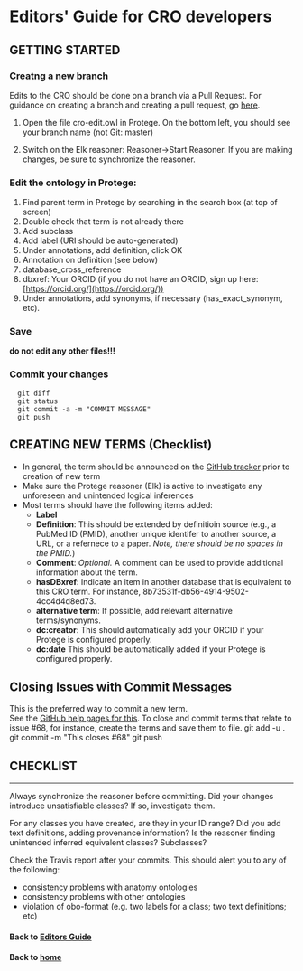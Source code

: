 # Editors' Guide for CRO developers

## GETTING STARTED

### Creatng a new branch

Edits to the CRO should be done on a branch via a Pull Request. For guidance on creating a branch and creating a pull request, go [here](pages/editorsguide/pullrequest.md).

1. Open the file cro-edit.owl in Protege. On the bottom left, you should see your branch name (not Git: master)

2. Switch on the Elk reasoner: Reasoner->Start Reasoner. If you are making changes, be sure to synchronize the reasoner.

### Edit the ontology in Protege:

1. Find parent term in Protege by searching in the search box (at top of screen)
1. Double check that term is not already there
1. Add subclass
1. Add label (URI should be auto-generated)
1. Under annotations, add definition, click OK
1. Annotation on definition (see below)
1. database_cross_reference
1. dbxref: Your ORCID (if you do not have an ORCID, sign up here: [https://orcid.org/](https://orcid.org/))
1. Under annotations, add synonyms, if necessary (has_exact_synonym, etc).

### Save

**do not edit any other files!!!**

### Commit your changes

~~~
  git diff
  git status
  git commit -a -m "COMMIT MESSAGE"
  git push
~~~

## CREATING NEW TERMS (Checklist)

* In general, the term should be announced on the [GitHub tracker](https://github.com/data2health/contributor-role-ontology/issues) prior to creation of new term
* Make sure the Protege reasoner (Elk) is active to investigate any unforeseen and unintended logical inferences
* Most terms should have the following items added:
  * **Label**  
  * **Definition**: This should be extended by definitioin source (e.g., a PubMed ID (PMID), another unique identifer to another source, a URL, or a refernece to a paper. _Note, there should be no spaces in the PMID._)  
  * **Comment**: _Optional._ A comment can be used to provide additional information about the term.  
  * **hasDBxref**: Indicate an item in another database that is equivalent to this CRO term. For instance, 8b73531f-db56-4914-9502-4cc4d4d8ed73. 
  * **alternative term**: If possible, add relevant alternative terms/synonyms.
  * **dc:creator**: This should automatically add your ORCID if your Protege is configured properly.
  * **dc:date** This should be automatically added if your Protege is configured properly.

## Closing Issues with Commit Messages
This is the preferred way to commit a new term.  
See the [GitHub help pages for this](https://help.github.com/articles/closing-issues-via-commit-messages/).
To close and commit terms that relate to issue #68, for instance, create the terms and save them to file.
git add -u .
git commit -m "This closes #68"
git push

## CHECKLIST
---------

Always synchronize the reasoner before committing. Did your changes
introduce unsatisfiable classes? If so, investigate them.

For any classes you have created, are they in your ID range? Did you
add text definitions, adding provenance information? Is the reasoner finding unintended inferred equivalent classes? Subclasses?

Check the Travis report after your commits. This should alert you to
any of the following:

 * consistency problems with anatomy ontologies
 * consistency problems with other ontologies
 * violation of obo-format (e.g. two labels for a class; two text
   definitions; etc)

#### Back to [Editors Guide](https://data2health.github.io/contributor-role-ontology/pages/editors.html)
#### Back to [home](https://data2health.github.io/contributor-role-ontology/)
